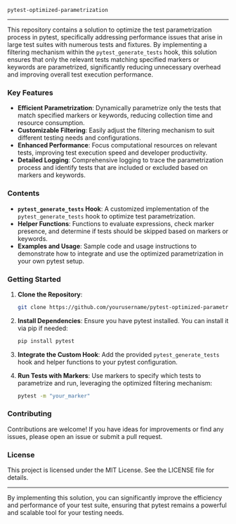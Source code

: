 `pytest-optimized-parametrization`

---

This repository contains a solution to optimize the test parametrization process in pytest, specifically addressing performance issues that arise in large test suites with numerous tests and fixtures. By implementing a filtering mechanism within the `pytest_generate_tests` hook, this solution ensures that only the relevant tests matching specified markers or keywords are parametrized, significantly reducing unnecessary overhead and improving overall test execution performance.

### Key Features

- **Efficient Parametrization**: Dynamically parametrize only the tests that match specified markers or keywords, reducing collection time and resource consumption.
- **Customizable Filtering**: Easily adjust the filtering mechanism to suit different testing needs and configurations.
- **Enhanced Performance**: Focus computational resources on relevant tests, improving test execution speed and developer productivity.
- **Detailed Logging**: Comprehensive logging to trace the parametrization process and identify tests that are included or excluded based on markers and keywords.

### Contents

- **`pytest_generate_tests` Hook**: A customized implementation of the `pytest_generate_tests` hook to optimize test parametrization.
- **Helper Functions**: Functions to evaluate expressions, check marker presence, and determine if tests should be skipped based on markers or keywords.
- **Examples and Usage**: Sample code and usage instructions to demonstrate how to integrate and use the optimized parametrization in your own pytest setup.

### Getting Started

1. **Clone the Repository**: 
   ```sh
   git clone https://github.com/yourusername/pytest-optimized-parametrization.git
   ```

2. **Install Dependencies**: Ensure you have pytest installed. You can install it via pip if needed:
   ```sh
   pip install pytest
   ```

3. **Integrate the Custom Hook**: Add the provided `pytest_generate_tests` hook and helper functions to your pytest configuration.

4. **Run Tests with Markers**: Use markers to specify which tests to parametrize and run, leveraging the optimized filtering mechanism:
   ```sh
   pytest -m "your_marker"
   ```

### Contributing

Contributions are welcome! If you have ideas for improvements or find any issues, please open an issue or submit a pull request.

### License

This project is licensed under the MIT License. See the LICENSE file for details.

---

By implementing this solution, you can significantly improve the efficiency and performance of your test suite, ensuring that pytest remains a powerful and scalable tool for your testing needs.
